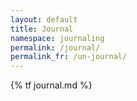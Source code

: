 ```yaml
---
layout: default
title: Journal
namespace: journaling
permalink: /journal/
permalink_fr: /un-journal/
---
```


{% tf journal.md %}


